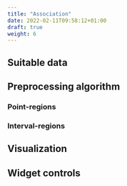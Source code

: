 ```yaml
---
title: "Association"
date: 2022-02-11T09:58:12+01:00
draft: true
weight: 6
---
```


## Suitable data

## Preprocessing algorithm

### Point-regions

### Interval-regions

## Visualization

## Widget controls
